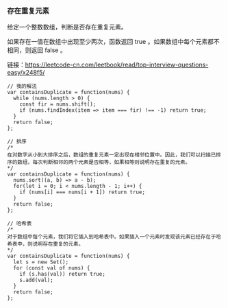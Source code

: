 ### 存在重复元素

给定一个整数数组，判断是否存在重复元素。

如果存在一值在数组中出现至少两次，函数返回 true 。如果数组中每个元素都不相同，则返回 false 。

链接：https://leetcode-cn.com/leetbook/read/top-interview-questions-easy/x248f5/

```
// 我的解法
var containsDuplicate = function(nums) {
  while (nums.length > 0) {
    const fir = nums.shift();
    if (nums.findIndex(item => item === fir) !== -1) return true;
  }
  return false;
};

// 排序 
/*
在对数字从小到大排序之后，数组的重复元素一定出现在相邻位置中。因此，我们可以扫描已排序的数组，每次判断相邻的两个元素是否相等，如果相等则说明存在重复的元素。
*/
var containsDuplicate = function(nums) {
  nums.sort((a, b) => a - b);
  for(let i = 0; i < nums.length - 1; i++) {
    if (nums[i] === nums[i + 1]) return true;
  }
  return false;
};

// 哈希表
/*
对于数组中每个元素，我们将它插入到哈希表中。如果插入一个元素时发现该元素已经存在于哈希表中，则说明存在重复的元素。
*/
var containsDuplicate = function(nums) {
  let s = new Set();
  for (const val of nums) {
    if (s.has(val)) return true;
    s.add(val);
  }
  return false;
};
```